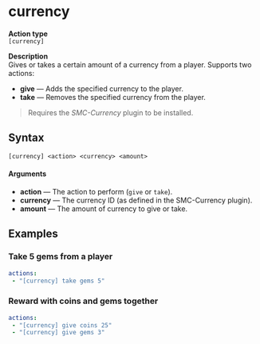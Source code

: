 # currency

**Action type**
<br>`[currency]`

**Description**
<br>Gives or takes a certain amount of a currency from a player. Supports two actions:
- **give** — Adds the specified currency to the player.
- **take** — Removes the specified currency from the player.
> Requires the *SMC-Currency* plugin to be installed.

## Syntax
```
[currency] <action> <currency> <amount>
```
#### Arguments
- **action** — The action to perform (`give` or `take`).
- **currency** — The currency ID (as defined in the SMC-Currency plugin).
- **amount** — The amount of currency to give or take.

## Examples

### Take 5 gems from a player
```yaml
actions:
 - "[currency] take gems 5"
```

### Reward with coins and gems together
```yaml
actions:
 - "[currency] give coins 25"
 - "[currency] give gems 3"
```
